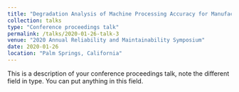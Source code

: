 ```yaml
---
title: "Degradation Analysis of Machine Processing Accuracy for Manufacturing Systems with Effect of Unqualified Products"
collection: talks
type: "Conference proceedings talk"
permalink: /talks/2020-01-26-talk-3
venue: "2020 Annual Reliability and Maintainability Symposium"
date: 2020-01-26
location: "Palm Springs, California"
---
```


This is a description of your conference proceedings talk, note the different field in type. You can put anything in this field.
